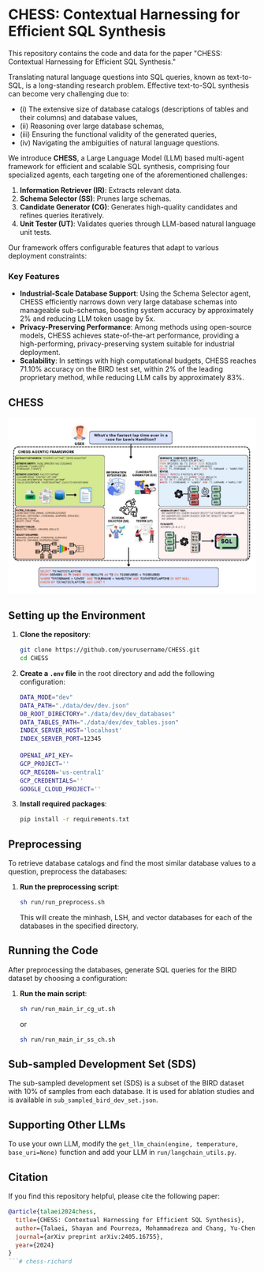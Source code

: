# CHESS: Contextual Harnessing for Efficient SQL Synthesis

This repository contains the code and data for the paper "CHESS: Contextual Harnessing for Efficient SQL Synthesis."

Translating natural language questions into SQL queries, known as text-to-SQL, is a long-standing research problem. Effective text-to-SQL synthesis can become very challenging due to:
- (i) The extensive size of database catalogs (descriptions of tables and their columns) and database values,
- (ii) Reasoning over large database schemas,
- (iii) Ensuring the functional validity of the generated queries,
- (iv) Navigating the ambiguities of natural language questions.

We introduce **CHESS**, a Large Language Model (LLM) based multi-agent framework for efficient and scalable SQL synthesis, comprising four specialized agents, each targeting one of the aforementioned challenges:

1. **Information Retriever (IR)**: Extracts relevant data.
2. **Schema Selector (SS)**: Prunes large schemas.
3. **Candidate Generator (CG)**: Generates high-quality candidates and refines queries iteratively.
4. **Unit Tester (UT)**: Validates queries through LLM-based natural language unit tests.

Our framework offers configurable features that adapt to various deployment constraints:

### Key Features

- **Industrial-Scale Database Support**: Using the Schema Selector agent, CHESS efficiently narrows down very large database schemas into manageable sub-schemas, boosting system accuracy by approximately 2% and reducing LLM token usage by 5x.
- **Privacy-Preserving Performance**: Among methods using open-source models, CHESS achieves state-of-the-art performance, providing a high-performing, privacy-preserving system suitable for industrial deployment.
- **Scalability**: In settings with high computational budgets, CHESS reaches 71.10% accuracy on the BIRD test set, within 2% of the leading proprietary method, while reducing LLM calls by approximately 83%.

## CHESS

![CHESS Framework](images/chess.jpg)

## Setting up the Environment

1. **Clone the repository**:
    ```bash
    git clone https://github.com/yourusername/CHESS.git
    cd CHESS
    ```

2. **Create a `.env` file** in the root directory and add the following configuration:
    ```bash
    DATA_MODE="dev"
    DATA_PATH="./data/dev/dev.json"
    DB_ROOT_DIRECTORY="./data/dev/dev_databases"
    DATA_TABLES_PATH="./data/dev/dev_tables.json"
    INDEX_SERVER_HOST='localhost'
    INDEX_SERVER_PORT=12345

    OPENAI_API_KEY=
    GCP_PROJECT=''
    GCP_REGION='us-central1'
    GCP_CREDENTIALS=''
    GOOGLE_CLOUD_PROJECT=''
    ```

3. **Install required packages**:
    ```bash
    pip install -r requirements.txt
    ```

## Preprocessing

To retrieve database catalogs and find the most similar database values to a question, preprocess the databases:

1. **Run the preprocessing script**:
    ```bash
    sh run/run_preprocess.sh
    ```

    This will create the minhash, LSH, and vector databases for each of the databases in the specified directory.

## Running the Code

After preprocessing the databases, generate SQL queries for the BIRD dataset by choosing a configuration:

1. **Run the main script**:
    ```bash
    sh run/run_main_ir_cg_ut.sh
    ```

    or

    ```bash
    sh run/run_main_ir_ss_ch.sh
    ```

## Sub-sampled Development Set (SDS)

The sub-sampled development set (SDS) is a subset of the BIRD dataset with 10% of samples from each database. It is used for ablation studies and is available in `sub_sampled_bird_dev_set.json`.

## Supporting Other LLMs

To use your own LLM, modify the `get_llm_chain(engine, temperature, base_uri=None)` function and add your LLM in `run/langchain_utils.py`.

## Citation

If you find this repository helpful, please cite the following paper:

```bibtex
@article{talaei2024chess,
  title={CHESS: Contextual Harnessing for Efficient SQL Synthesis},
  author={Talaei, Shayan and Pourreza, Mohammadreza and Chang, Yu-Chen and Mirhoseini, Azalia and Saberi, Amin},
  journal={arXiv preprint arXiv:2405.16755},
  year={2024}
}
```# chess-richard
